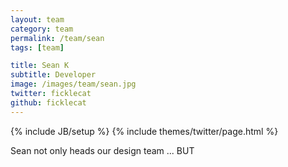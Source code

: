 ```yaml
---
layout: team
category: team
permalink: /team/sean
tags: [team]

title: Sean K
subtitle: Developer
image: /images/team/sean.jpg
twitter: ficklecat
github: ficklecat
---
```

{% include JB/setup %}
{% include themes/twitter/page.html %}

Sean not only heads our design team ... BUT
